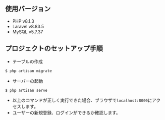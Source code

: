 ## 使用バージョン

- PHP v8.1.3
- Laravel v8.83.5
- MySQL v5.7.37

## プロジェクトのセットアップ手順

- テーブルの作成

```bash
$ php artisan migrate
```

- サーバーの起動

```bash
$ php artisan serve
```

- 以上のコマンドが正しく実行できた場合、ブラウザで`localhost:8000`にアクセスします。
- ユーザーの新規登録、ログインができるか確認します。
